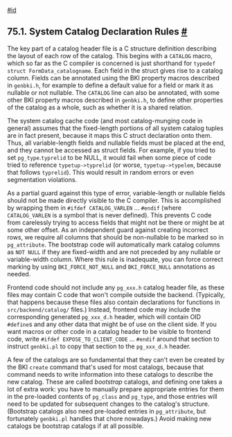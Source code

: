 [#id](#SYSTEM-CATALOG-DECLARATIONS)

## 75.1. System Catalog Declaration Rules [#](#SYSTEM-CATALOG-DECLARATIONS)

The key part of a catalog header file is a C structure definition describing the layout of each row of the catalog. This begins with a `CATALOG` macro, which so far as the C compiler is concerned is just shorthand for `typedef struct FormData_catalogname`. Each field in the struct gives rise to a catalog column. Fields can be annotated using the BKI property macros described in `genbki.h`, for example to define a default value for a field or mark it as nullable or not nullable. The `CATALOG` line can also be annotated, with some other BKI property macros described in `genbki.h`, to define other properties of the catalog as a whole, such as whether it is a shared relation.

The system catalog cache code (and most catalog-munging code in general) assumes that the fixed-length portions of all system catalog tuples are in fact present, because it maps this C struct declaration onto them. Thus, all variable-length fields and nullable fields must be placed at the end, and they cannot be accessed as struct fields. For example, if you tried to set `pg_type`.`typrelid` to be NULL, it would fail when some piece of code tried to reference `typetup->typrelid` (or worse, `typetup->typelem`, because that follows `typrelid`). This would result in random errors or even segmentation violations.

As a partial guard against this type of error, variable-length or nullable fields should not be made directly visible to the C compiler. This is accomplished by wrapping them in `#ifdef CATALOG_VARLEN` ... `#endif` (where `CATALOG_VARLEN` is a symbol that is never defined). This prevents C code from carelessly trying to access fields that might not be there or might be at some other offset. As an independent guard against creating incorrect rows, we require all columns that should be non-nullable to be marked so in `pg_attribute`. The bootstrap code will automatically mark catalog columns as `NOT NULL` if they are fixed-width and are not preceded by any nullable or variable-width column. Where this rule is inadequate, you can force correct marking by using `BKI_FORCE_NOT_NULL` and `BKI_FORCE_NULL` annotations as needed.

Frontend code should not include any `pg_xxx.h` catalog header file, as these files may contain C code that won't compile outside the backend. (Typically, that happens because these files also contain declarations for functions in `src/backend/catalog/` files.) Instead, frontend code may include the corresponding generated `pg_xxx_d.h` header, which will contain OID `#define`s and any other data that might be of use on the client side. If you want macros or other code in a catalog header to be visible to frontend code, write `#ifdef EXPOSE_TO_CLIENT_CODE` ... `#endif` around that section to instruct `genbki.pl` to copy that section to the `pg_xxx_d.h` header.

A few of the catalogs are so fundamental that they can't even be created by the BKI `create` command that's used for most catalogs, because that command needs to write information into these catalogs to describe the new catalog. These are called _bootstrap_ catalogs, and defining one takes a lot of extra work: you have to manually prepare appropriate entries for them in the pre-loaded contents of `pg_class` and `pg_type`, and those entries will need to be updated for subsequent changes to the catalog's structure. (Bootstrap catalogs also need pre-loaded entries in `pg_attribute`, but fortunately `genbki.pl` handles that chore nowadays.) Avoid making new catalogs be bootstrap catalogs if at all possible.
